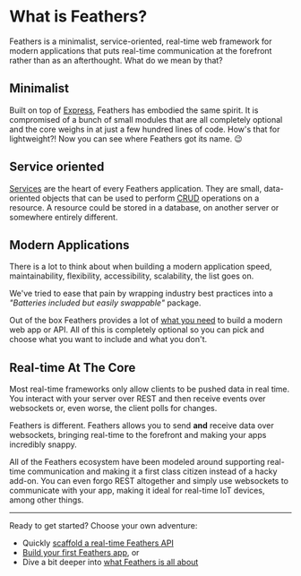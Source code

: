 # What is Feathers?

Feathers is a minimalist, service-oriented, real-time web framework for modern applications that puts real-time communication at the forefront rather than as an afterthought. What do we mean by that?

## Minimalist

Built on top of [Express](http://expressjs.com/), Feathers has embodied the same spirit. It is compromised of a bunch of small modules that are all completely optional and the core weighs in at just a few hundred lines of code. How's that for lightweight?! Now you can see where Feathers got its name. 😉

## Service oriented

[Services](../services/readme.md) are the heart of every Feathers application. They are small, data-oriented objects that can be used to perform [CRUD](https://en.wikipedia.org/wiki/Create,_read,_update_and_delete) operations on a resource. A resource could be stored in a database, on another server or somewhere entirely different.

## Modern Applications

There is a lot to think about when building a modern application speed, maintainability, flexibility, accessibility, scalability, the list goes on.

We've tried to ease that pain by wrapping industry best practices into a _"Batteries included but easily swappable"_ package.

Out of the box Feathers provides a lot of [what you need](../why/readme.md) to build a modern web app or API. All of this is completely optional so you can pick and choose what you want to include and what you don't.

## Real-time At The Core

Most real-time frameworks only allow clients to be pushed data in real time. You interact with your server over REST and then receive events over websockets or, even worse, the client polls for changes.

Feathers is different. Feathers allows you to send **and** receive data over websockets, bringing real-time to the forefront and making your apps incredibly snappy.

All of the Feathers ecosystem have been modeled around supporting real-time communication and making it a first class citizen instead of a hacky add-on. You can even forgo REST altogether and simply use websockets to communicate with your app, making it ideal for real-time IoT devices, among other things.

---

Ready to get started? Choose your own adventure:

- Quickly [scaffold a real-time Feathers API](./quick-start.md)
- [Build your first Feathers app](readme.md), or
- Dive a bit deeper into [what Feathers is all about](../why/readme.md)
